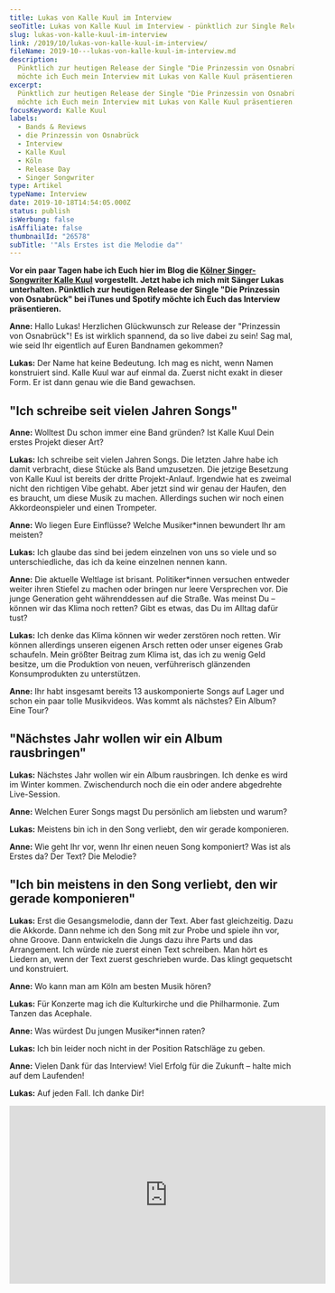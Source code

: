 ```yaml
---
title: Lukas von Kalle Kuul im Interview
seoTitle: Lukas von Kalle Kuul im Interview - pünktlich zur Single Release
slug: lukas-von-kalle-kuul-im-interview
link: /2019/10/lukas-von-kalle-kuul-im-interview/
fileName: 2019-10---lukas-von-kalle-kuul-im-interview.md
description:
  Pünktlich zur heutigen Release der Single "Die Prinzessin von Osnabrück"
  möchte ich Euch mein Interview mit Lukas von Kalle Kuul präsentieren.
excerpt:
  Pünktlich zur heutigen Release der Single "Die Prinzessin von Osnabrück"
  möchte ich Euch mein Interview mit Lukas von Kalle Kuul präsentieren.
focusKeyword: Kalle Kuul
labels:
  - Bands & Reviews
  - die Prinzessin von Osnabrück
  - Interview
  - Kalle Kuul
  - Köln
  - Release Day
  - Singer Songwriter
type: Artikel
typeName: Interview
date: 2019-10-18T14:54:05.000Z
status: publish
isWerbung: false
isAffiliate: false
thumbnailId: "26578"
subTitle: '"Als Erstes ist die Melodie da"'
---
```


<strong>Vor ein paar Tagen habe ich Euch hier im Blog die
<a href="http://cardamonchai.com/2019/09/kalle-kuul-die-prinzessin-von-osnabrueck/">Kölner
Singer-Songwriter Kalle Kuul</a> vorgestellt. Jetzt habe ich mich mit Sänger
Lukas unterhalten. Pünktlich zur heutigen Release der Single "Die Prinzessin von
Osnabrück" bei iTunes und Spotify möchte ich Euch das Interview
präsentieren.</strong>

<strong>Anne:</strong> Hallo Lukas! Herzlichen Glückwunsch zur Release der
"Prinzessin von Osnabrück"! Es ist wirklich spannend, da so live dabei zu sein!
Sag mal, wie seid Ihr eigentlich auf Euren Bandnamen gekommen?

<strong>Lukas:</strong> Der Name hat keine Bedeutung. Ich mag es nicht, wenn
Namen konstruiert sind. Kalle Kuul war auf einmal da. Zuerst nicht exakt in
dieser Form. Er ist dann genau wie die Band gewachsen.

## "Ich schreibe seit vielen Jahren Songs"

<strong>Anne:</strong> Wolltest Du schon immer eine Band gründen? Ist Kalle Kuul
Dein erstes Projekt dieser Art?

<strong>Lukas:</strong> Ich schreibe seit vielen Jahren Songs. Die letzten Jahre
habe ich damit verbracht, diese Stücke als Band umzusetzen. Die jetzige
Besetzung von Kalle Kuul ist bereits der dritte Projekt-Anlauf. Irgendwie hat es
zweimal nicht den richtigen Vibe gehabt. Aber jetzt sind wir genau der Haufen,
den es braucht, um diese Musik zu machen. Allerdings suchen wir noch einen
Akkordeonspieler und einen Trompeter.

<strong>Anne:</strong> Wo liegen Eure Einflüsse? Welche Musiker\*innen bewundert
Ihr am meisten?

<strong>Lukas:</strong> Ich glaube das sind bei jedem einzelnen von uns so viele
und so unterschiedliche, das ich da keine einzelnen nennen kann.

<strong>Anne:</strong> Die aktuelle Weltlage ist brisant. Politiker\*innen
versuchen entweder weiter ihren Stiefel zu machen oder bringen nur leere
Versprechen vor. Die junge Generation geht währenddessen auf die Straße. Was
meinst Du – können wir das Klima noch retten? Gibt es etwas, das Du im Alltag
dafür tust?

<strong>Lukas:</strong> Ich denke das Klima können wir weder zerstören noch
retten. Wir können allerdings unseren eigenen Arsch retten oder unser eigenes
Grab schaufeln. Mein größter Beitrag zum Klima ist, das ich zu wenig Geld
besitze, um die Produktion von neuen, verführerisch glänzenden Konsumprodukten
zu unterstützen.

<strong>Anne:</strong> Ihr habt insgesamt bereits 13 auskomponierte Songs auf
Lager und schon ein paar tolle Musikvideos. Was kommt als nächstes? Ein Album?
Eine Tour?

## "Nächstes Jahr wollen wir ein Album rausbringen"

<strong>Lukas:</strong> Nächstes Jahr wollen wir ein Album rausbringen. Ich
denke es wird im Winter kommen. Zwischendurch noch die ein oder andere
abgedrehte Live-Session.

<strong>Anne:</strong> Welchen Eurer Songs magst Du persönlich am liebsten und
warum?

<strong>Lukas:</strong> Meistens bin ich in den Song verliebt, den wir gerade
komponieren.

<strong>Anne:</strong> Wie geht Ihr vor, wenn Ihr einen neuen Song komponiert?
Was ist als Erstes da? Der Text? Die Melodie?

## "Ich bin meistens in den Song verliebt, den wir gerade komponieren"

<strong>Lukas:</strong> Erst die Gesangsmelodie, dann der Text. Aber fast
gleichzeitig. Dazu die Akkorde. Dann nehme ich den Song mit zur Probe und spiele
ihn vor, ohne Groove. Dann entwickeln die Jungs dazu ihre Parts und das
Arrangement. Ich würde nie zuerst einen Text schreiben. Man hört es Liedern an,
wenn der Text zuerst geschrieben wurde. Das klingt gequetscht und konstruiert.

<strong>Anne:</strong> Wo kann man am Köln am besten Musik hören?

<strong>Lukas:</strong> Für Konzerte mag ich die Kulturkirche und die
Philharmonie. Zum Tanzen das Acephale.

<strong>Anne:</strong> Was würdest Du jungen Musiker\*innen raten?

<strong>Lukas:</strong> Ich bin leider noch nicht in der Position Ratschläge zu
geben.

<strong>Anne:</strong> Vielen Dank für das Interview! Viel Erfolg für die
Zukunft – halte mich auf dem Laufenden!

<strong>Lukas:</strong> Auf jeden Fall. Ich danke Dir!

<iframe src="https://www.youtube.com/embed/9bhzuqbPVC4" width="560" height="315" frameborder="0" allowfullscreen="allowfullscreen"></iframe>
